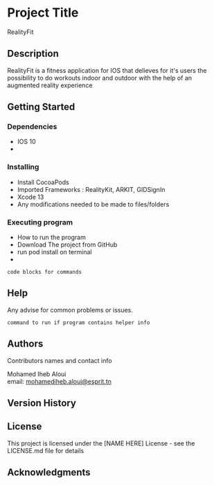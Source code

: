 # Project Title

RealityFit

## Description

RealityFit is a fitness application for IOS that delieves for it's users the possibility to do workouts indoor and outdoor with the help of an augmented reality experience
## Getting Started

### Dependencies

* IOS 10
* 

### Installing

* Install CocoaPods
* Imported Frameworks : RealityKit, ARKIT, GIDSignIn
* Xcode 13
* Any modifications needed to be made to files/folders

### Executing program

* How to run the program
* Download The project from GitHub
* run pod install on terminal
* 
```
code blocks for commands
```

## Help

Any advise for common problems or issues.
```
command to run if program contains helper info
```

## Authors

Contributors names and contact info

 Mohamed Iheb Aloui  
 email: mohamediheb.aloui@esprit.tn

## Version History



## License

This project is licensed under the [NAME HERE] License - see the LICENSE.md file for details

## Acknowledgments


